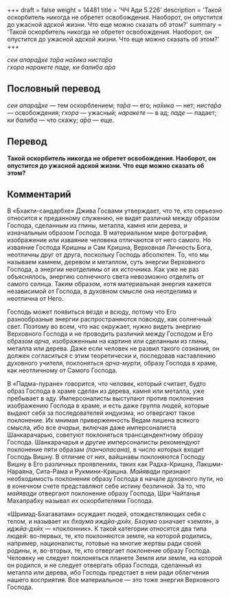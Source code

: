 +++
draft = false
weight = 14481
title = 'ЧЧ Ади 5.226'
description = 'Такой оскорбитель никогда не обретет освобождения. Наоборот, он опустится до ужасной адской жизни. Что еще можно сказать об этом?'
summary = 'Такой оскорбитель никогда не обретет освобождения. Наоборот, он опустится до ужасной адской жизни. Что еще можно сказать об этом?'
+++

_сеи апара̄дхе та̄ра на̄хика ниста̄ра  
гхора наракете пад̣е, ки балиба а̄ра_

## Пословный перевод

_сеи_ _апара̄дхе_ — тем оскорблением; _та̄ра_ — его; _на̄хика_ — нет; _ниста̄ра_ — освобождения; _гхора_ — ужасный; _наракете_ — в ад; _пад̣е_ — падает; _ки_ _балиба_ — что скажу; _а̄ра_ — еще.

## Перевод

**Такой оскорбитель никогда не обретет освобождения. Наоборот, он опустится до ужасной адской жизни. Что еще можно сказать об этом?**

## Комментарий

В «Бхакти-сандарбхе» Джива Госвами утверждает, что те, кто серьезно относится к преданному служению, не видят различий между образом Господа, сделанным из глины, металла, камня или дерева, и изначальным образом Господа. В материальном мире фотография, изображение или изваяние человека отличаются от него самого. Но изваяние Господа Кришны и Сам Кришна, Верховная Личность Бога, неотличны друг от друга, поскольку Господь абсолютен. То, что мы называем камнем, деревом и металлом, суть энергии Верховного Господа, а энергии неотделимы от их источника. Как уже не раз объяснялось, энергию солнечного света невозможно отделить от самого солнца. Таким образом, хотя материальная энергия кажется независимой от Господа, в духовном смысле она неотделима и неотлична от Него.

Господь может появиться везде и всюду, потому что Его разнообразные энергии распространяются повсюду, как солнечный свет. Поэтому во всем, что нас окружает, нужно видеть энергию Верховного Господа и не проводить различий между Господом и Его образом _арча,_ изображенным на картине или сделанным из глины, металла или дерева. Даже если человек не развил такого сознания, он должен согласиться с этим теоретически и, последовав наставлению духовного учителя, поклоняться _арча-мурти,_ образу Господа в храме, как неотличному от Самого Господа.

В «Падма-пуране» говорится, что человек, который считает, будто образ Господа в храме сделан из дерева, камня или металла, уже пребывает в аду. Имперсоналисты выступают против поклонения изображению Господа в храме, и есть даже группа людей, которые выдают себя за последователей индуизма, но отвергают такое поклонение. Их мнимая приверженность Ведам лишена всякого смысла, ибо все _ачарьи,_ включая даже имперсоналиста Шанкарачарью, советуют поклоняться трансцендентному образу Господа. Шанкарачарья и другие имперсоналисты рекомендуют поклонение пяти образам _(панчопасана),_ в число которых входит Господь Вишну. В отличие от них, вайшнавы поклоняются Господу Вишну в Его различных проявлениях, таких как Радха-Кришна, Лакшми-Нараяна, Сита-Рама и Рукмини-Кришна. _Майявади_ признают необходимость поклонения образу Господа в начале духовного пути, но в конечном счете представляют себе истину безличной. За то, что _майявади_ отвергают поклонение образу Господа, Шри Чайтанья Махапрабху называл их оскорбителями Господа.

«Шримад-Бхагаватам» осуждает людей, отождествляющих себя с телом, и называет их _бхаума иждйа-дхӣх̣_. _Бхаума_ означает «земля», а _иджйа-дхӣх̣_ — «поклонник». К такой категории относятся два типа людей: во-первых, те, кто поклоняются земле, на которой родились, например, националисты, готовые на многие жертвы ради своей родины, и, во-вторых, те, кто отвергает поклонение образу Господа. Человеку не следует поклоняться планете Земля или земле, на которой он родился, и не следует отвергать образ Господа, сделанный из металла или дерева, ибо Господь предстает в нем ради облегчения нашего восприятия. Все материальное — это тоже энергия Верховного Господа.

